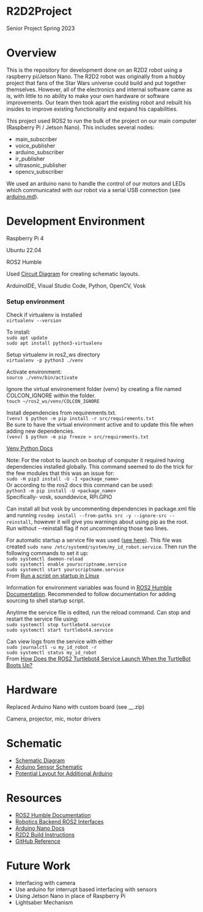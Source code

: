 # R2D2Project
Senior Project Spring 2023

# Overview
This is the repository for development done on an R2D2 robot using a raspberry pi/Jetson Nano. The R2D2 robot was originally from a hobby project that fans of the Star Wars universe could build and put together themselves. However, all of the electronics and internal software came as is, with little to no ability to make your own hardware or software improvements. Our team then took apart the existing robot and rebuilt his insides to improve existing functionality and expand his capabilities. 

This project used ROS2 to run the bulk of the project on our main computer (Raspberry Pi / Jetson Nano). This includes several nodes:
* main_subscriber
* voice_publisher
* arduino_subscriber
* ir_publisher
* ultrasonic_publisher
* opencv_subscriber

We used an arduino nano to handle the control of our motors and LEDs which communicated with our robot via a serial USB connection (see [arduino.md](my_id_robot/my_id_robot/ArduinoControl/arduino.md)). 

# Development Environment
Raspberry Pi 4

Ubuntu 22.04

ROS2 Humble

Used [Circuit Diagram](https://www.circuit-diagram.org/editor/) for creating schematic layouts.

ArduinoIDE, Visual Studio Code, Python, OpenCV, Vosk

### Setup environment 
Check if virtualenv is installed \
```virtualenv --version``` 

To install: \
```sudo apt update``` \
```sudo apt install python3-virtualenv``` 

Setup virtualenv in ros2_ws directory \
```virtualenv -p python3 ./venv``` 

Activate environment: \
```source ./venv/bin/activate``` 

Ignore the virtual environement folder (venv) by creating a file named COLCON_IGNORE within the folder. \
```touch ~/ros2_ws/venv/COLCON_IGNORE```

Install dependencies from requirements.txt. \
```(venv) $ python -m pip install -r src/requirements.txt```\
Be sure to have the virtual environment active and to update this file when adding new dependencies. \
```(venv) $ python -m pip freeze > src/requirements.txt```

[Venv Python Docs](https://docs.python.org/3/tutorial/venv.html)

Note: For the robot to launch on bootup of computer it required having dependencies installed globally. This command seemed to do the trick for the few modules that this was an issue for: \
```sudo -H pip3 install -U -I <package_name>```\
Or according to the ros2 docs this command can be used: \
```python3 -m pip install -U <package_name>``` \
Specifically- vosk, sounddevice, RPi.GPIO

Can install all but vosk by uncommenting dependencies in package.xml file and running ```rosdep install --from-paths src -y --ignore-src --reinstall```, however it will give you warnings about using pip as the root. Run without --reinstall flag if not uncommenting those two lines.

For automatic startup a service file was used ([see here](my_id_robot.service.txt)). This file was created ```sudo nano /etc/systemd/system/my_id_robot.service```. Then run the following commands to set it up: \
```sudo systemctl daemon-reload``` \
```sudo systemctl enable yourscriptname.service``` \
```sudo systemctl start yourscriptname.service``` \
From [Run a script on startup in Linux](https://www.tutorialspoint.com/run-a-script-on-startup-in-linux)

Information for environment variables was found in [ROS2 Humble Documentation](https://docs.ros.org/en/humble/Tutorials/Beginner-CLI-Tools/Configuring-ROS2-Environment.html). Recommended to follow documentation for adding sourcing to shell startup script. 

Anytime the service file is edited, run the reload command. Can stop and restart the service file using: \
```sudo systemctl stop turtlebot4.service``` \
```sudo systemctl start turtlebot4.service``` 

Can view logs from the service with either \
```sudo journalctl -u my_id_robot -r``` \
```sudo systemctl status my_id_robot``` \
From [How Does the ROS2 Turtlebot4 Service Launch When the TurtleBot Boots Up?](http://iotdesignshop.com/2022/11/06/how-does-the-ros2-turtlebot4-service-launch-when-the-turtlebot-boots-up/)

# Hardware
Replaced Arduino Nano with custom board (see __.zip)

Camera, projector, mic, motor drivers

# Schematic
* [Schematic Diagram](https://crcit.net/c/94c71480c5b7491aa2f13e43693fd637)
* [Arduino Sensor Schematic](https://crcit.net/c/a2194848292040c281df357a803242cb)
* [Potential Layout for Additional Arduino](https://crcit.net/c/a2194848292040c281df357a803242cb)

# Resources
* [ROS2 Humble Documentation](https://docs.ros.org/en/humble/index.html)
* [Robotics Backend ROS2 Interfaces](https://roboticsbackend.com/ros2-create-custom-message/)
* [Arduino Nano Docs](https://docs.arduino.cc/static/6442e69a615dcb88c48bdff43db1319d/A000005-datasheet.pdf)
* [R2D2 Build Instructions](https://myr2d2build.com/build)
* [GitHub Reference](https://www.theserverside.com/blog/Coffee-Talk-Java-News-Stories-and-Opinions/How-to-push-an-existing-project-to-GitHub)


# Future Work
- Interfacing with camera
- Use arduino for interrupt based interfacing with sensors
- Using Jetson Nano in place of Raspberry Pi
- Lightsaber Mechanism
